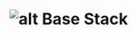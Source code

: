 # ![][stack] Base Stack

[stack]: https://raw.githubusercontent.com/neobip/shellStack/main/media/stack.svg "alt"
